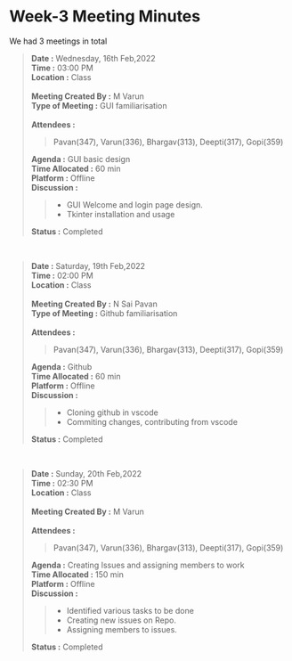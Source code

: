 # Week-3 Meeting Minutes

We had 3 meetings in total<br>
> **Date :** Wednesday, 16th Feb,2022<br>
> **Time :** 03:00 PM<br>
> **Location :** Class<br>
> <br>
> **Meeting Created By :** M Varun<br>
> **Type of Meeting :** GUI familiarisation<br>
> <br>
> **Attendees :** 
>> Pavan(347), Varun(336), Bhargav(313), Deepti(317), Gopi(359)<br>
>
> **Agenda :** GUI basic design <br>
> **Time Allocated :** 60 min<br>
> **Platform :** Offline<br>
> **Discussion :**<br>
>> * GUI Welcome and login page design.
>> * Tkinter installation and usage<br>
>
> **Status :** Completed<br>

<p>&nbsp;</p>

> **Date :** Saturday, 19th Feb,2022<br>
> **Time :** 02:00 PM<br>
> **Location :** Class<br>
> <br>
> **Meeting Created By :** N Sai Pavan<br>
> **Type of Meeting :** Github familiarisation<br>
> <br>
> **Attendees :** 
>> Pavan(347), Varun(336), Bhargav(313), Deepti(317), Gopi(359)<br>
>
> **Agenda :** Github <br>
> **Time Allocated :** 60 min<br>
> **Platform :** Offline<br>
> **Discussion :**<br>
>> * Cloning github in vscode
>> * Commiting changes, contributing from vscode<br>
>
> **Status :** Completed<br>

<p>&nbsp;</p>

> **Date :** Sunday, 20th Feb,2022<br>
> **Time :** 02:30 PM<br>
> **Location :** Class<br>
> <br>
> **Meeting Created By :** M Varun<br>
> <br>
> **Attendees :** 
>> Pavan(347), Varun(336), Bhargav(313), Deepti(317), Gopi(359)<br>
>
> **Agenda :** Creating Issues and assigning members to work<br>
> **Time Allocated :** 150 min<br>
> **Platform :** Offline<br>
> **Discussion :**<br>
>> * Identified various tasks to be done
>> * Creating new issues on Repo.
>> * Assigning members to issues.<br>
>
> **Status :** Completed<br>

<p>&nbsp;</p>